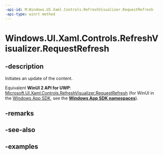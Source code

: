 ```yaml
---
-api-id: M:Windows.UI.Xaml.Controls.RefreshVisualizer.RequestRefresh
-api-type: winrt method
---
```


<!-- Method syntax.
public void RefreshVisualizer.RequestRefresh()
-->

# Windows.UI.Xaml.Controls.RefreshVisualizer.RequestRefresh

## -description

Initiates an update of the content.

Equivalent **WinUI 2 API for UWP**: [Microsoft.UI.Xaml.Controls.RefreshVisualizer.RequestRefresh](/windows/winui/api/microsoft.ui.xaml.controls.refreshvisualizer.requestrefresh) (for WinUI in the [Windows App SDK](/windows/apps/windows-app-sdk/), see the **[Windows App SDK namespaces](/windows/windows-app-sdk/api/winrt/)**).

## -remarks

## -see-also

## -examples


